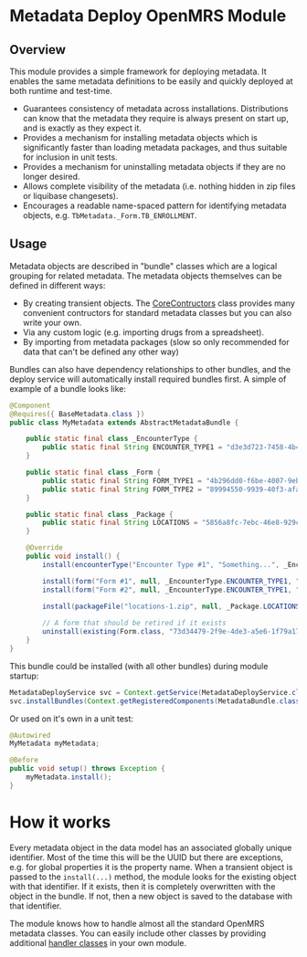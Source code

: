 Metadata Deploy OpenMRS Module
==============================

Overview
--------
This module provides a simple framework for deploying metadata. It enables the same metadata definitions to be easily and quickly deployed at both runtime and test-time. 

 * Guarantees consistency of metadata across installations. Distributions can know that the metadata they require is always present on start up, and is exactly as they expect it.
 * Provides a mechanism for installing metadata objects which is significantly faster than loading metadata packages, and thus suitable for inclusion in unit tests.
 * Provides a mechanism for uninstalling metadata objects if they are no longer desired.
 * Allows complete visibility of the metadata (i.e. nothing hidden in zip files or liquibase changesets).
 * Encourages a readable name-spaced pattern for identifying metadata objects, e.g. `TbMetadata._Form.TB_ENROLLMENT`.

Usage
-----
Metadata objects are described in "bundle" classes which are a logical grouping for related metadata. The metadata objects themselves can be defined in different ways:
 * By creating transient objects. The [CoreContructors](https://github.com/I-TECH/openmrs-module-metadatadeploy/blob/master/api/src/main/java/org/openmrs/module/metadatadeploy/bundle/CoreConstructors.java) class provides many convenient contructors for standard metadata classes but you can also write your own.
 * Via any custom logic (e.g. importing drugs from a spreadsheet).
 * By importing from metadata packages (slow so only recommended for data that can't be defined any other way)

Bundles can also have dependency relationships to other bundles, and the deploy service will automatically install required bundles first. A simple of example of a bundle looks like:

```java
@Component
@Requires({ BaseMetadata.class })
public class MyMetadata extends AbstractMetadataBundle {

	public static final class _EncounterType {
		public static final String ENCOUNTER_TYPE1 = "d3e3d723-7458-4b4e-8998-408e8a551a84";
	}

	public static final class _Form {
		public static final String FORM_TYPE1 = "4b296dd0-f6be-4007-9eb8-d0fd4e94fb3a";
		public static final String FORM_TYPE2 = "89994550-9939-40f3-afa6-173bce445c79";
	}

	public static final class _Package {
		public static final String LOCATIONS = "5856a8fc-7ebc-46e8-929c-5ae2c780ab54";
	}

	@Override
	public void install() {
		install(encounterType("Encounter Type #1", "Something...", _EncounterType.ENCOUNTER_TYPE1));

		install(form("Form #1", null, _EncounterType.ENCOUNTER_TYPE1, "1", _Form.FORM_TYPE1));
		install(form("Form #2", null, _EncounterType.ENCOUNTER_TYPE1, "1", _Form.FORM_TYPE2));

		install(packageFile("locations-1.zip", null, _Package.LOCATIONS));
		
		// A form that should be retired if it exists
		uninstall(existing(Form.class, "73d34479-2f9e-4de3-a5e6-1f79a17459bb"), "Because...")
	}
}
```

This bundle could be installed (with all other bundles) during module startup:

```java
MetadataDeployService svc = Context.getService(MetadataDeployService.class);
svc.installBundles(Context.getRegisteredComponents(MetadataBundle.class));
```

Or used on it's own in a unit test:

```java
@Autowired
MyMetadata myMetadata;

@Before
public void setup() throws Exception {
	myMetadata.install();
}
```
	
How it works
============
Every metadata object in the data model has an associated globally unique identifier. Most of the time this will be the UUID but there are exceptions, e.g. for global properties it is the property name. When a transient object is passed to the `install(...)` method, the module looks for the existing object with that identifier. If it exists, then it is completely overwritten with the object in the bundle. If not, then a new object is saved to the database with that identifier. 

The module knows how to handle almost all the standard OpenMRS metadata classes. You can easily include other classes by providing additional [handler classes](https://github.com/I-TECH/openmrs-module-metadatadeploy/tree/master/api/src/main/java/org/openmrs/module/metadatadeploy/handler/impl) in your own module.
